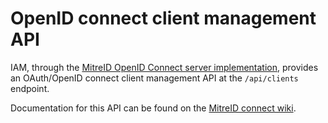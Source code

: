 # OpenID connect client management API

IAM, through the [MitreID OpenID Connect server implementation][mitreid],
provides an OAuth/OpenID connect client management API at the `/api/clients`
endpoint. 

Documentation for this API can be found on the [MitreID connect
wiki][mitreid-apis].


[mitreid]: https://github.com/mitreid-connect/OpenID-Connect-Java-Spring-Server/wiki
[mitreid-apis]: https://github.com/mitreid-connect/OpenID-Connect-Java-Spring-Server/wiki/API
